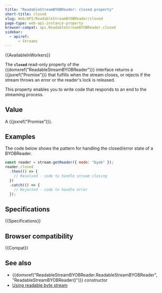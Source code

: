 ```yaml
---
title: "ReadableStreamBYOBReader: closed property"
short-title: closed
slug: Web/API/ReadableStreamBYOBReader/closed
page-type: web-api-instance-property
browser-compat: api.ReadableStreamBYOBReader.closed
sidebar:
  - apiref:
      - Streams
---
```


{{AvailableInWorkers}}

The **`closed`** read-only property of the {{domxref("ReadableStreamBYOBReader")}} interface returns a {{jsxref("Promise")}} that fulfills when the stream closes, or rejects if the stream throws an error or the reader's lock is released.

This property enables you to write code that responds to an end to the streaming process.

## Value

A {{jsxref("Promise")}}.

## Examples

The code below shows the pattern for handling the closed/error state of a BYOBReader.

```js
const reader = stream.getReader({ mode: "byob" });
reader.closed
  .then(() => {
    // Resolved - code to handle stream closing
  })
  .catch(() => {
    // Rejected - code to handle error
  });
```

## Specifications

{{Specifications}}

## Browser compatibility

{{Compat}}

## See also

- {{domxref("ReadableStreamBYOBReader.ReadableStreamBYOBReader", "ReadableStreamBYOBReader()")}} constructor
- [Using readable byte stream](/en-US/docs/Web/API/Streams_API/Using_readable_byte_streams)
